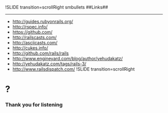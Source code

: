!SLIDE transition=scrollRight smbullets
##Links##
***
* http://guides.rubyonrails.org/
* http://rspec.info/
* https://github.com/
* http://railscasts.com/
* http://asciicasts.com/
* http://cukes.info/
* http://github.com/rails/rails
* http://www.engineyard.com/blog/author/yehudakatz/
* http://yehudakatz.com/tags/rails-3/
* http://www.railsdispatch.com/
!SLIDE transition=scrollRight
# ? #
### Thank you for listening ###

